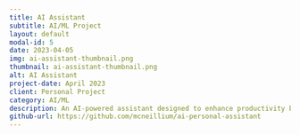 ```yaml
---
title: AI Assistant
subtitle: AI/ML Project
layout: default
modal-id: 5
date: 2023-04-05
img: ai-assistant-thumbnail.png
thumbnail: ai-assistant-thumbnail.png
alt: AI Assistant
project-date: April 2023
client: Personal Project
category: AI/ML
description: An AI-powered assistant designed to enhance productivity by automating tasks, providing intelligent recommendations, and interacting with users via natural language processing.
github-url: https://github.com/mcneillium/ai-personal-assistant
---
```

